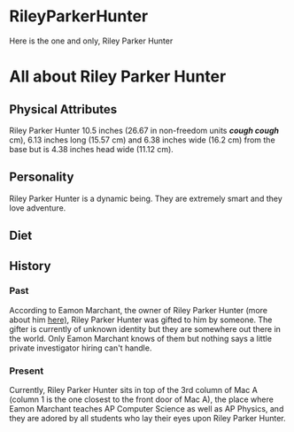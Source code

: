# RileyParkerHunter
<head>Here is the one and only, Riley Parker Hunter</head>
<body>
  <h1> All about Riley Parker Hunter</H1>
    <h2> Physical Attributes </h2>
      <p>Riley Parker Hunter 10.5 inches (26.67 in non-freedom units <em><strong>cough cough</strong></em> cm), 6.13 inches long (15.57 cm) and 6.38 inches wide (16.2 cm) from the base but is 4.38 inches head wide (11.12 cm).</p>
    <h2> Personality </h2>
      <p> Riley Parker Hunter is a dynamic being. They are extremely smart and they love adventure.</p>
    <h2> Diet </h2>
    <h2> History </h2>
      <h3>Past</h3>
        <p> According to Eamon Marchant, the owner of Riley Parker Hunter (more about him <a href="https://logant.neocities.org" target="_blank"> here)</a>, Riley Parker Hunter was gifted to him by someone. The gifter is currently of unknown identity but they are somewhere out there in the world. Only Eamon Marchant knows of them but nothing says a little private investigator hiring can't handle. </p>
      <h3> Present</h3>
        <p> Currently, Riley Parker Hunter sits in top of the 3rd column of Mac A (column 1 is the one closest to the front door of Mac A), the place where Eamon Marchant teaches AP Computer Science as well as AP Physics, and they are adored by all students who lay their eyes upon Riley Parker Hunter. </p>
</body>
